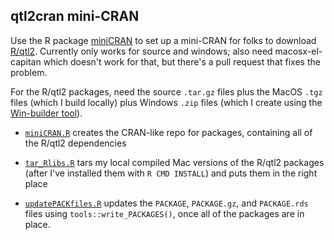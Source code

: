 ## qtl2cran mini-CRAN

Use the R package [miniCRAN](https://github.com/andrie/miniCRAN) to
set up a mini-CRAN for folks to download
[R/qtl2](http://kbroman.org/qtl2). Currently only works for source and
windows; also need macosx-el-capitan which doesn't work for that, but
there's a pull request that fixes the problem.

For the R/qtl2 packages, need the source `.tar.gz` files plus the
MacOS `.tgz` files (which I build locally) plus Windows `.zip` files
(which I create using the [Win-builder
tool](http://win-builder.r-project.org/upload.aspx)).


- [`miniCRAN.R`](miniCRAN.R) creates the CRAN-like repo for packages,
  containing all of the R/qtl2 dependencies

- [`tar_Rlibs.R`](tar_Rlibs.R) tars my local compiled Mac versions of
  the R/qtl2 packages (after I've installed them with `R CMD INSTALL`)
  and puts them in the right place

- [`updatePACKfiles.R`](updatePACKfiles.R) updates the `PACKAGE`,
  `PACKAGE.gz`, and `PACKAGE.rds` files using
  `tools::write_PACKAGES()`, once all of the packages are in place.
